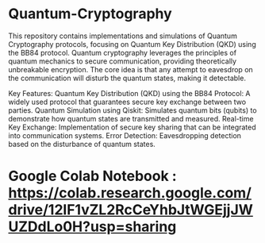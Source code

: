 # Quantum-Cryptography
This repository contains implementations and simulations of Quantum Cryptography protocols, focusing on Quantum Key Distribution (QKD) using the BB84 protocol. Quantum cryptography leverages the principles of quantum mechanics to secure communication, providing theoretically unbreakable encryption. The core idea is that any attempt to eavesdrop on the communication will disturb the quantum states, making it detectable.

Key Features:
Quantum Key Distribution (QKD) using the BB84 Protocol: A widely used protocol that guarantees secure key exchange between two parties.
Quantum Simulation using Qiskit: Simulates quantum bits (qubits) to demonstrate how quantum states are transmitted and measured.
Real-time Key Exchange: Implementation of secure key sharing that can be integrated into communication systems.
Error Detection: Eavesdropping detection based on the disturbance of quantum states.
# Google Colab Notebook : https://colab.research.google.com/drive/12lF1vZL2RcCeYhbJtWGEjjJWUZDdLo0H?usp=sharing
